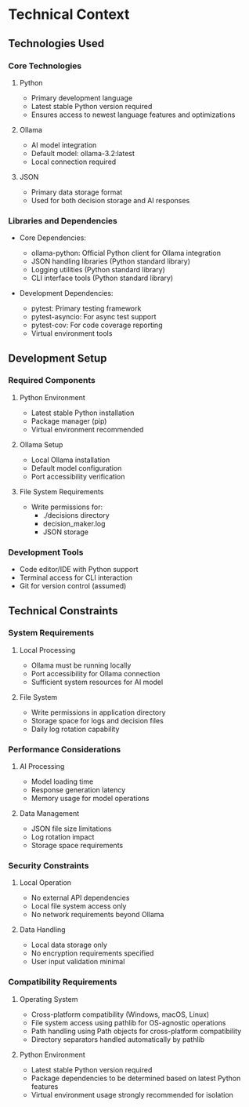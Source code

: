 # Technical Context

## Technologies Used

### Core Technologies
1. Python
   - Primary development language
   - Latest stable Python version required
   - Ensures access to newest language features and optimizations

2. Ollama
   - AI model integration
   - Default model: ollama-3.2:latest
   - Local connection required

3. JSON
   - Primary data storage format
   - Used for both decision storage and AI responses

### Libraries and Dependencies
- Core Dependencies:
  * ollama-python: Official Python client for Ollama integration
  * JSON handling libraries (Python standard library)
  * Logging utilities (Python standard library)
  * CLI interface tools (Python standard library)

- Development Dependencies:
  * pytest: Primary testing framework
  * pytest-asyncio: For async test support
  * pytest-cov: For code coverage reporting
  * Virtual environment tools

## Development Setup

### Required Components
1. Python Environment
   - Latest stable Python installation
   - Package manager (pip)
   - Virtual environment recommended

2. Ollama Setup
   - Local Ollama installation
   - Default model configuration
   - Port accessibility verification

3. File System Requirements
   - Write permissions for:
     * ./decisions directory
     * decision_maker.log
     * JSON storage

### Development Tools
- Code editor/IDE with Python support
- Terminal access for CLI interaction
- Git for version control (assumed)

## Technical Constraints

### System Requirements
1. Local Processing
   - Ollama must be running locally
   - Port accessibility for Ollama connection
   - Sufficient system resources for AI model

2. File System
   - Write permissions in application directory
   - Storage space for logs and decision files
   - Daily log rotation capability

### Performance Considerations
1. AI Processing
   - Model loading time
   - Response generation latency
   - Memory usage for model operations

2. Data Management
   - JSON file size limitations
   - Log rotation impact
   - Storage space requirements

### Security Constraints
1. Local Operation
   - No external API dependencies
   - Local file system access only
   - No network requirements beyond Ollama

2. Data Handling
   - Local data storage only
   - No encryption requirements specified
   - User input validation minimal

### Compatibility Requirements
1. Operating System
   - Cross-platform compatibility (Windows, macOS, Linux)
   - File system access using pathlib for OS-agnostic operations
   - Path handling using Path objects for cross-platform compatibility
   - Directory separators handled automatically by pathlib

2. Python Environment
   - Latest stable Python version required
   - Package dependencies to be determined based on latest Python features
   - Virtual environment usage strongly recommended for isolation
